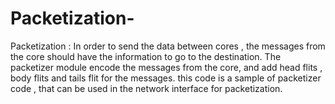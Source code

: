 # Packetization-
Packetization : In order to send the data between cores , the messages from the core should have the information to go to the destination. The packetizer module encode the messages from the core, and add head flits , body flits and tails flit for the messages.
this code is a sample of packetizer code , that can be used in the network interface for packetization.
